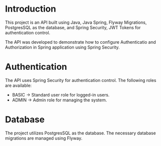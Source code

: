 # Introduction

This project is an API built using Java, Java Spring, Flyway Migrations, PostgresSQL as the database, and Spring Security, JWT Tokens for authentication control.

The API was developed to demonstrate how to configure Authenticatio and Authorization in Spring application using Spring Security.

# Authentication

The API uses Spring Security for authentication control. The following roles are available:

- BASIC -> Standard user role for logged-in users.
- ADMIN -> Admin role for managing the system.

# Database

The project utilizes PostgresSQL as the database. The necessary database migrations are managed using Flyway.

 
